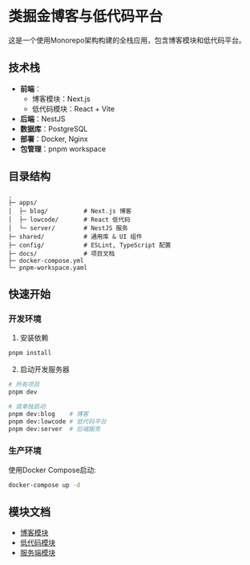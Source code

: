 # 类掘金博客与低代码平台

这是一个使用Monorepo架构构建的全栈应用，包含博客模块和低代码平台。

## 技术栈

- **前端**：
  - 博客模块：Next.js
  - 低代码模块：React + Vite
- **后端**：NestJS
- **数据库**：PostgreSQL
- **部署**：Docker, Nginx
- **包管理**：pnpm workspace

## 目录结构

```
.
├─ apps/
│  ├─ blog/          # Next.js 博客
│  ├─ lowcode/       # React 低代码
│  └─ server/        # NestJS 服务
├─ shared/           # 通用库 & UI 组件
├─ config/           # ESLint, TypeScript 配置
├─ docs/             # 项目文档
├─ docker-compose.yml
└─ pnpm-workspace.yaml
```

## 快速开始

### 开发环境

1. 安装依赖

```bash
pnpm install
```

2. 启动开发服务器

```bash
# 所有项目
pnpm dev

# 或单独启动
pnpm dev:blog    # 博客
pnpm dev:lowcode # 低代码平台
pnpm dev:server  # 后端服务
```

### 生产环境

使用Docker Compose启动:

```bash
docker-compose up -d
```

## 模块文档

- [博客模块](./docs/modules/blog.md)
- [低代码模块](./docs/modules/lowcode.md)
- [服务端模块](./docs/modules/server.md)
